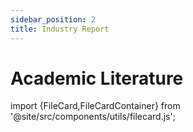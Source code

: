 ```yaml
---
sidebar_position: 2
title: Industry Report
---
```


# Academic Literature

import {FileCard,FileCardContainer} from '@site/src/components/utils/filecard.js';

<FileCardContainer>
  <FileCard 
    title="Industry Report"
    description="Industry Report"
    link="https://rsggrqpid2ly.sg.larksuite.com/wiki/Eb5sw6rXaiw9zIk42Lvle235gAh"
  />
</FileCardContainer>